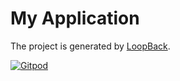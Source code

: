 # My Application

The project is generated by [LoopBack](http://loopback.io).

[![Gitpod](https://gitpod.io/button/open-in-gitpod.svg)](https://gitpod-redirect.herokuapp.com)
